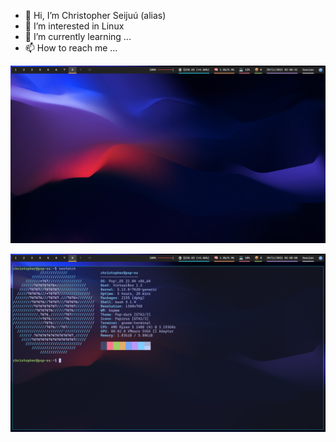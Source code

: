 - 👋 Hi, I’m Christopher Seijuú (alias)
- 👀 I’m interested in Linux
- 🌱 I’m currently learning ...
- 📫 How to reach me ...

![1](screenshots/desktop_beginning.png)

![2](screenshots/desktop_neofetch.png)

<!---
seijuuboy/seijuuboy is a ✨ special ✨ repository because its `README.md` (this file) appears on your GitHub profile.
You can click the Preview link to take a look at your changes.
--->
